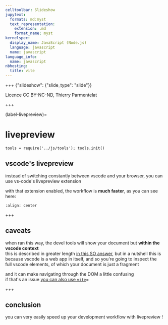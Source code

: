 ```yaml
---
celltoolbar: Slideshow
jupytext:
  formats: md:myst
  text_representation:
    extension: .md
    format_name: myst
kernelspec:
  display_name: JavaScript (Node.js)
  language: javascript
  name: javascript
language_info:
  name: javascript
nbhosting:
  title: vite
---
```


+++ {"slideshow": {"slide_type": "slide"}}

Licence CC BY-NC-ND, Thierry Parmentelat

+++

(label-livepreview)=

# livepreview

```{code-cell}
tools = require('../js/tools'); tools.init()
```

## vscode's livepreview

instead of switching constantly between vscode and your browser, you can use vs-code's livepreview extension

with that extension enabled, the workflow is **much faster**, as you can see here:

```{image} media/vs-code-livepreview.gif
:align: center
```

+++

## caveats

when ran this way, the devel tools will show your document but **within the vscode context**  
this is described in greater length [in this SO answer](https://stackoverflow.com/questions/73406192/vs-codes-live-preview-extension-element-section-doesnt-seems-to-work-properly), but in a nutshell this is because vscode is a web app in itself, and so you're going to inspect the full vscode elements, of which your document is just a fragment  

and it can make navigating through the DOM a little confusing  
if that's an issue [you can also use `vite`](label-vite)=

+++

## conclusion

you can very easily speed up your development workflow with livepreview !
